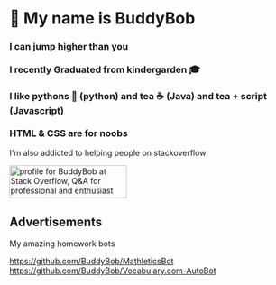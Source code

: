 <h1>👋 My name is BuddyBob </h1> 
<h3> I can jump higher than you 
<br>
<br>
I recently Graduated from kindergarden 🎓
<br>
<br>
I like pythons 🐍 (python) and tea  ☕ (Java) and tea + script (Javascript)
<br>
<br>
HTML & CSS are for noobs
<br>
</h3>
I'm also addicted to helping people on stackoverflow

<a href="https://stackoverflow.com/users/14222251/buddybob"><img src="https://stackoverflow.com/users/flair/14222251.png" width="208" height="58" alt="profile for BuddyBob at Stack Overflow, Q&amp;A for professional and enthusiast programmers" title="profile for BuddyBob at Stack Overflow, Q&amp;A for professional and enthusiast programmers"></a>

<h2> Advertisements </h2>
My amazing homework bots 

https://github.com/BuddyBob/MathleticsBot
<br>
https://github.com/BuddyBob/Vocabulary.com-AutoBot


<!---
BuddyBob/BuddyBob is a ✨ special ✨ repository because its `README.md` (this file) appears on your GitHub profile.
You can click the Preview link to take a look at your changes.
--->
